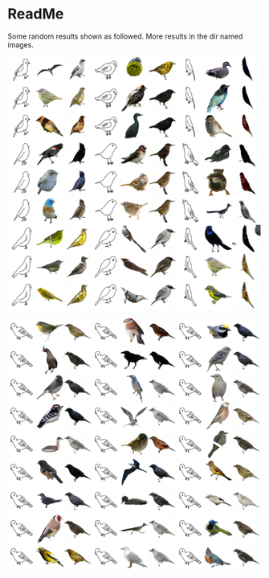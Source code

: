 # ReadMe

Some random results shown as followed. More results in the dir named images.

![1](./images/sketch_different_reference/2.png)

![image](images/same_sketch_many_refer_diff/2.png)